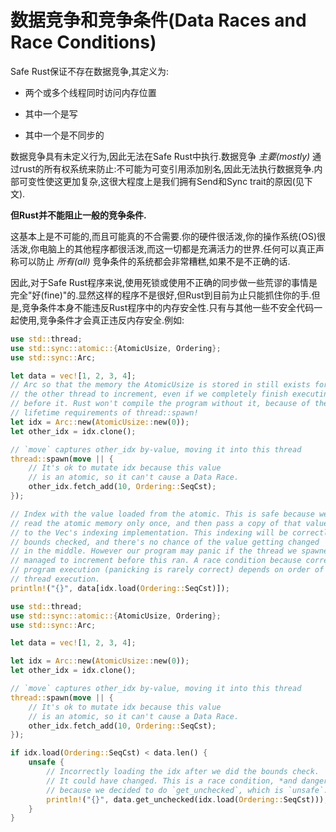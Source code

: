# 数据竞争和竞争条件(Data Races and Race Conditions)

Safe Rust保证不存在数据竞争,其定义为:

- 两个或多个线程同时访问内存位置

- 其中一个是写

- 其中一个是不同步的

数据竞争具有未定义行为,因此无法在Safe Rust中执行.数据竞争 *主要(mostly)* 通过rust的所有权系统来防止:不可能为可变引用添加别名,因此无法执行数据竞争.内部可变性使这更加复杂,这很大程度上是我们拥有Send和Sync trait的原因(见下文).

**但Rust并不能阻止一般的竞争条件.**

这基本上是不可能的,而且可能真的不合需要.你的硬件很活泼,你的操作系统(OS)很活泼,你电脑上的其他程序都很活泼,而这一切都是充满活力的世界.任何可以真正声称可以防止 *所有(all)* 竞争条件的系统都会非常糟糕,如果不是不正确的话.

因此,对于Safe Rust程序来说,使用死锁或使用不正确的同步做一些荒谬的事情是完全"好(fine)"的.显然这样的程序不是很好,但Rust到目前为止只能抓住你的手.但是,竞争条件本身不能违反Rust程序中的内存安全性.只有与其他一些不安全代码一起使用,竞争条件才会真正违反内存安全.例如:

```Rust
use std::thread;
use std::sync::atomic::{AtomicUsize, Ordering};
use std::sync::Arc;

let data = vec![1, 2, 3, 4];
// Arc so that the memory the AtomicUsize is stored in still exists for
// the other thread to increment, even if we completely finish executing
// before it. Rust won't compile the program without it, because of the
// lifetime requirements of thread::spawn!
let idx = Arc::new(AtomicUsize::new(0));
let other_idx = idx.clone();

// `move` captures other_idx by-value, moving it into this thread
thread::spawn(move || {
    // It's ok to mutate idx because this value
    // is an atomic, so it can't cause a Data Race.
    other_idx.fetch_add(10, Ordering::SeqCst);
});

// Index with the value loaded from the atomic. This is safe because we
// read the atomic memory only once, and then pass a copy of that value
// to the Vec's indexing implementation. This indexing will be correctly
// bounds checked, and there's no chance of the value getting changed
// in the middle. However our program may panic if the thread we spawned
// managed to increment before this ran. A race condition because correct
// program execution (panicking is rarely correct) depends on order of
// thread execution.
println!("{}", data[idx.load(Ordering::SeqCst)]);

use std::thread;
use std::sync::atomic::{AtomicUsize, Ordering};
use std::sync::Arc;

let data = vec![1, 2, 3, 4];

let idx = Arc::new(AtomicUsize::new(0));
let other_idx = idx.clone();

// `move` captures other_idx by-value, moving it into this thread
thread::spawn(move || {
    // It's ok to mutate idx because this value
    // is an atomic, so it can't cause a Data Race.
    other_idx.fetch_add(10, Ordering::SeqCst);
});

if idx.load(Ordering::SeqCst) < data.len() {
    unsafe {
        // Incorrectly loading the idx after we did the bounds check.
        // It could have changed. This is a race condition, *and dangerous*
        // because we decided to do `get_unchecked`, which is `unsafe`.
        println!("{}", data.get_unchecked(idx.load(Ordering::SeqCst)));
    }
}
```